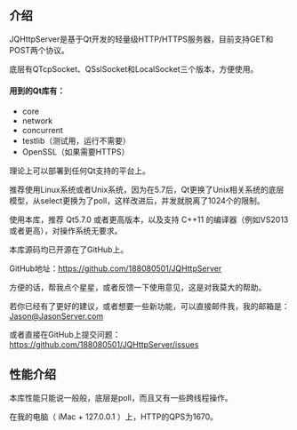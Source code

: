 ## 介绍

JQHttpServer是基于Qt开发的轻量级HTTP/HTTPS服务器，目前支持GET和POST两个协议。

底层有QTcpSocket、QSslSocket和LocalSocket三个版本，方便使用。

#### 用到的Qt库有：

* core
* network
* concurrent	
* testlib（测试用，运行不需要）
* OpenSSL（如果需要HTTPS）

理论上可以部署到任何Qt支持的平台上。

推荐使用Linux系统或者Unix系统，因为在5.7后，Qt更换了Unix相关系统的底层模型，从select更换为了poll，这样改进后，并发就脱离了1024个的限制。

使用本库，推荐 Qt5.7.0 或者更高版本，以及支持 C++11 的编译器（例如VS2013或者更高），对操作系统无要求。

本库源码均已开源在了GitHub上。

GitHub地址：https://github.com/188080501/JQHttpServer

方便的话，帮我点个星星，或者反馈一下使用意见，这是对我莫大的帮助。

若你已经有了更好的建议，或者想要一些新功能，可以直接邮件我，我的邮箱是：Jason@JasonServer.com

或者直接在GitHub上提交问题：
https://github.com/188080501/JQHttpServer/issues

## 性能介绍

本库性能只能说一般般，底层是poll，而且又有一些跨线程操作。

在我的电脑（ iMac + 127.0.0.1 ）上，HTTP的QPS为1670。
